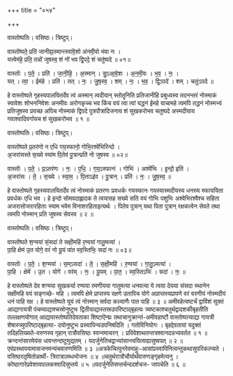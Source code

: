 +++
title = "०५४"

+++


वास्तोष्पतिः। वसिष्ठः। त्रिष्टुप्।

वास्तो॑ष्पते॒ प्रति॑ जानीह्य॒स्मान्त्स्वा॑वे॒शो अ॑नमी॒वो भ॑वा नः ।  
यत्त्वेम॑हे॒ प्रति॒ तन्नो॑ जुषस्व॒ शं नो॑ भव द्वि॒पदे॒ शं चतु॑ष्पदे ॥ ०१॥

वास्तोः॑ । प॒ते॒ । प्रति॑ । जा॒नी॒हि॒ । अ॒स्मान् । सु॒ऽआ॒वे॒शः । अ॒न॒मी॒वः । भ॒व॒ । नः॒ ।  
यत् । त्वा॒ । ईम॑हे । प्रति॑ । तत् । नः॒ । जु॒ष॒स्व॒ । शम् । नः॒ । भ॒व॒ । द्वि॒ऽपदे॑ । शम् । चतुः॑ऽपदे ॥

हे वास्तोष्पते गृहस्यपालयितर्देव त्वं अस्मान् त्वदीयान् स्तोतॄनिति प्रतिजानीहि प्रबुध्यस्व तदनन्तरं नोस्माकं स्वावेशः शोभननिवेशः अनमीवः अरोगकृच्च भव किंच वयं त्वा त्वां यद्धनं ईमहे याचामहे त्वमपि तद्धनं नोस्मभ्यं प्रतिजुषस्व प्रयच्छ अपिच नोस्माकं द्विपदे पुत्रपौत्रादिजनाय शं सुखकरोभव चतुष्पदे अस्मदीयाय गवाश्वादिवर्गायच शं सुखकरोभव ॥ १ ॥

वास्तोष्पतिः। वसिष्ठः। त्रिष्टुप्।

वास्तो॑ष्पते प्र॒तर॑णो न एधि गय॒स्फानो॒ गोभि॒रश्वे॑भिरिन्दो ।  
अ॒जरा॑सस्ते स॒ख्ये स्या॑म पि॒तेव॑ पु॒त्रान्प्रति॑ नो जुषस्व ॥ ०२॥

वास्तोः॑ । प॒ते॒ । प्र॒ऽतर॑णः । नः॒ । ए॒धि॒ । ग॒य॒ऽस्फानः॑ । गोभिः॑ । अश्वे॑भिः । इ॒न्दो॒ इति॑ ।  
अ॒जरा॑सः । ते॒ । स॒ख्ये । स्या॒म॒ । पि॒ताऽइ॑व । पु॒त्रान् । प्रति॑ । नः॒ । जु॒ष॒स्व॒ ॥

हे वास्तोष्पते गृहस्यपालयितर्देव त्वं नोस्माकं प्रतरणः प्रवधर्कः गयस्फानः गयस्यास्मदीयस्य धनस्य स्फाययिता प्रवर्धकः एधि भव । हे इन्दो सोमवदाह्लादक ते त्वयासह सख्ये सति वयं गोभिः पशुभिः अश्वेभिरश्वैश्च सहिता अजरासोजरारहिताः स्याम भवेम विनाशरहिताइत्यर्थः । पितेव पुत्रान् यथा पिता पुत्रान् रक्षकत्वेन सेवते तथा त्वमपि नोस्मान् प्रति जुषस्व सेवस्व ॥ २ ॥

वास्तोष्पतिः। वसिष्ठः। त्रिष्टुप्।

वास्तो॑ष्पते श॒ग्मया॑ सं॒सदा॑ ते सक्षी॒महि॑ र॒ण्वया॑ गातु॒मत्या॑ ।  
पा॒हि क्षेम॑ उ॒त योगे॒ वरं॑ नो यू॒यं पा॑त स्व॒स्तिभिः॒ सदा॑ नः ॥ ०३॥

वास्तोः॑ । प॒ते॒ । श॒ग्मया॑ । स॒म्ऽसदा॑ । ते॒ । स॒क्षी॒महि॑ । र॒ण्वया॑ । गा॒तु॒ऽमत्या॑ ।  
पा॒हि । क्षेमे॑ । उ॒त । योगे॑ । वर॑म् । नः॒ । यू॒यम् । पा॒त॒ । स्व॒स्तिऽभिः॑ । सदा॑ । नः॒ ॥

हे वास्तोष्पते देव शग्मया सुखकर्या रण्वया रमणीयया गातुमत्या धनवत्या ये त्वया देयया संसदा स्थानेन सक्षीमहि वयं सङ्गच्छे- महि । त्वमपि क्षेमे प्राप्तस्य रक्षणे उतापिच योगे अप्राप्तस्यप्रापणे वरं वरणीयं नोस्मदीयं धनं पाहि रक्ष । हे वास्तोष्पते यूयं त्वं नोस्मान् सर्वदा कल्याणैः पात पाहि ॥ ३ ॥ अमीवहेत्यष्टर्चं द्वाविंशं सूक्तं आद्यागायत्री पंचम्याद्याश्चस्रोनुष्टुभः द्वितीयाद्यास्तस्रउपरिष्टाद्बृहत्यः त्र्यष्टकाश्चतुर्थद्वादशकीबृहतीति तल्लक्षणयोगात् आद्यावास्तोष्पतिदेवताका शिष्टाऎन्द्मः तथाचानुक्रान्तं-अमीवहाष्टौ वास्तोष्पत्याद्या गायत्री शेषास्त्र्युपरिष्टाद्बृहत्या- दयोनुष्टुभः प्रस्वापिन्यउपनिषदिति । गतोविनियोगः । बृहद्देवतायां यदुक्तं तदिहलिख्यते-वरुणस्य गृहान् रात्रौवसिष्ठः स्वप्नमाचरन् । प्रविवेशाथतन्तत्रश्वानदन्नभ्यवर्तत ॥ १ ॥क्रन्दन्तंसारमेयंस धावन्तन्दष्टुमुद्यतम् । यदर्जुनेतिचद्वाभ्यांसान्त्वयित्वाह्यसुष्वपत् ॥ २ ॥एवंप्रस्थापयामासजनमन्यंचवारुणमिति ॥ ३ ॥अत्रकेचित्पुनरेवमाहुः-आसांप्रस्वापिनित्वन्तुकथासुपरिकल्प्यते । वसिष्ठरतृषितोन्नार्थी- त्रिरात्रालब्धभोजनः ॥ ४ ॥चतुर्थरात्रौचौर्यार्थंवारुणङ्गृहमेत्यनु । कोष्ठागारेप्रवेशायपालकश्वादिसुप्तये ॥ ५ ॥यदर्जुनेतिसप्तर्चन्ददर्शचज- जापचेति ॥ ६ ॥